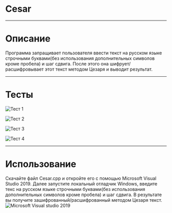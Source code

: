 # Cesar
____
# Описание
Программа запращивает пользователя ввести текст на русском языке строчными буквами(без использования дополнительных символов кроме пробела) и шаг сдвига. После этого она шифрует/расшифровывает этот текст методом Цезаря и выводит результат.
____
# Тесты
![Тест 1](https://i.postimg.cc/gkjCTnsD/Cesar1.png)

![Тест 2](https://i.postimg.cc/9QqvcKvw/Cesar2.png)

![Тест 3](https://i.postimg.cc/W4LxzSvW/Cesar3.png)

![Тест 4](https://i.postimg.cc/9McStMzy/Cesar4.png)
____
# Использование
Скачайте файл Cesar.cpp и откройте его с помощью Microsoft Visual Studio 2019. Далее запустите локальный отладчик Windows, введите текс на русском языке строчными буквами(без использования дополнительных символов кроме пробела) и шаг сдвига. В результате вы получите зашифрованный/расшифрованный методом Цезаря текст.
![Microsoft Visual studio 2019](https://i.postimg.cc/50prPVFT/Cesar5.png) 
